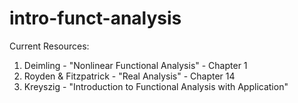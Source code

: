 # intro-funct-analysis

Current Resources:
1)  Deimling - "Nonlinear Functional Analysis" - Chapter 1
2)  Royden & Fitzpatrick - "Real Analysis" - Chapter 14
3)  Kreyszig - "Introduction to Functional Analysis with Application" 
